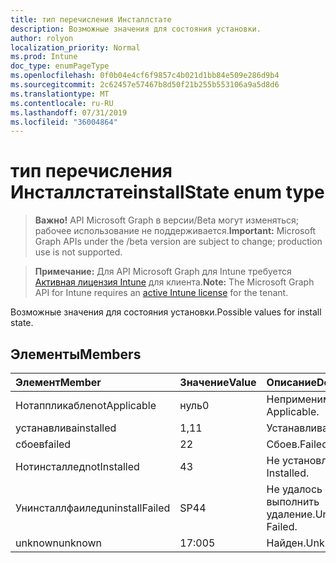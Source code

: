 ```yaml
---
title: тип перечисления Инсталлстате
description: Возможные значения для состояния установки.
author: rolyon
localization_priority: Normal
ms.prod: Intune
doc_type: enumPageType
ms.openlocfilehash: 0f0b04e4cf6f9857c4b021d1bb84e509e286d9b4
ms.sourcegitcommit: 2c62457e57467b8d50f21b255b553106a9a5d8d6
ms.translationtype: MT
ms.contentlocale: ru-RU
ms.lasthandoff: 07/31/2019
ms.locfileid: "36004864"
---
```

# <a name="installstate-enum-type"></a><span data-ttu-id="4bb4e-103">тип перечисления Инсталлстате</span><span class="sxs-lookup"><span data-stu-id="4bb4e-103">installState enum type</span></span>

> <span data-ttu-id="4bb4e-104">**Важно!** API Microsoft Graph в версии/Beta могут изменяться; рабочее использование не поддерживается.</span><span class="sxs-lookup"><span data-stu-id="4bb4e-104">**Important:** Microsoft Graph APIs under the /beta version are subject to change; production use is not supported.</span></span>

> <span data-ttu-id="4bb4e-105">**Примечание:** Для API Microsoft Graph для Intune требуется [Активная лицензия Intune](https://go.microsoft.com/fwlink/?linkid=839381) для клиента.</span><span class="sxs-lookup"><span data-stu-id="4bb4e-105">**Note:** The Microsoft Graph API for Intune requires an [active Intune license](https://go.microsoft.com/fwlink/?linkid=839381) for the tenant.</span></span>

<span data-ttu-id="4bb4e-106">Возможные значения для состояния установки.</span><span class="sxs-lookup"><span data-stu-id="4bb4e-106">Possible values for install state.</span></span>

## <a name="members"></a><span data-ttu-id="4bb4e-107">Элементы</span><span class="sxs-lookup"><span data-stu-id="4bb4e-107">Members</span></span>
|<span data-ttu-id="4bb4e-108">Элемент</span><span class="sxs-lookup"><span data-stu-id="4bb4e-108">Member</span></span>|<span data-ttu-id="4bb4e-109">Значение</span><span class="sxs-lookup"><span data-stu-id="4bb4e-109">Value</span></span>|<span data-ttu-id="4bb4e-110">Описание</span><span class="sxs-lookup"><span data-stu-id="4bb4e-110">Description</span></span>|
|:---|:---|:---|
|<span data-ttu-id="4bb4e-111">Нотаппликабле</span><span class="sxs-lookup"><span data-stu-id="4bb4e-111">notApplicable</span></span>|<span data-ttu-id="4bb4e-112">нуль</span><span class="sxs-lookup"><span data-stu-id="4bb4e-112">0</span></span>|<span data-ttu-id="4bb4e-113">Неприменимо.</span><span class="sxs-lookup"><span data-stu-id="4bb4e-113">Not Applicable.</span></span>|
|<span data-ttu-id="4bb4e-114">устанавлива</span><span class="sxs-lookup"><span data-stu-id="4bb4e-114">installed</span></span>|<span data-ttu-id="4bb4e-115">1,1</span><span class="sxs-lookup"><span data-stu-id="4bb4e-115">1</span></span>|<span data-ttu-id="4bb4e-116">Устанавлива.</span><span class="sxs-lookup"><span data-stu-id="4bb4e-116">Installed.</span></span>|
|<span data-ttu-id="4bb4e-117">сбоев</span><span class="sxs-lookup"><span data-stu-id="4bb4e-117">failed</span></span>|<span data-ttu-id="4bb4e-118">2</span><span class="sxs-lookup"><span data-stu-id="4bb4e-118">2</span></span>|<span data-ttu-id="4bb4e-119">Сбоев.</span><span class="sxs-lookup"><span data-stu-id="4bb4e-119">Failed.</span></span>|
|<span data-ttu-id="4bb4e-120">Нотинсталлед</span><span class="sxs-lookup"><span data-stu-id="4bb4e-120">notInstalled</span></span>|<span data-ttu-id="4bb4e-121">4</span><span class="sxs-lookup"><span data-stu-id="4bb4e-121">3</span></span>|<span data-ttu-id="4bb4e-122">Не установлено.</span><span class="sxs-lookup"><span data-stu-id="4bb4e-122">Not Installed.</span></span>|
|<span data-ttu-id="4bb4e-123">Унинсталлфаилед</span><span class="sxs-lookup"><span data-stu-id="4bb4e-123">uninstallFailed</span></span>|<span data-ttu-id="4bb4e-124">SP4</span><span class="sxs-lookup"><span data-stu-id="4bb4e-124">4</span></span>|<span data-ttu-id="4bb4e-125">Не удалось выполнить удаление.</span><span class="sxs-lookup"><span data-stu-id="4bb4e-125">Uninstall Failed.</span></span>|
|<span data-ttu-id="4bb4e-126">unknown</span><span class="sxs-lookup"><span data-stu-id="4bb4e-126">unknown</span></span>|<span data-ttu-id="4bb4e-127">17:00</span><span class="sxs-lookup"><span data-stu-id="4bb4e-127">5</span></span>|<span data-ttu-id="4bb4e-128">Найден.</span><span class="sxs-lookup"><span data-stu-id="4bb4e-128">Unknown.</span></span>|





